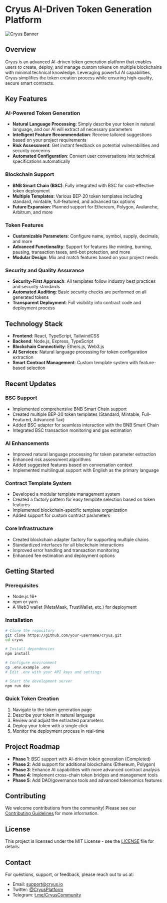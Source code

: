 # Cryus AI-Driven Token Generation Platform

![Cryus Banner](assets/cryus-banner.png)

## Overview

Cryus is an advanced AI-driven token generation platform that enables users to create, deploy, and manage custom tokens on multiple blockchains with minimal technical knowledge. Leveraging powerful AI capabilities, Cryus simplifies the token creation process while ensuring high-quality, secure smart contracts.

## Key Features

### AI-Powered Token Generation
- **Natural Language Processing**: Simply describe your token in natural language, and our AI will extract all necessary parameters
- **Intelligent Feature Recommendation**: Receive tailored suggestions based on your project requirements
- **Risk Assessment**: Get instant feedback on potential vulnerabilities and security concerns
- **Automated Configuration**: Convert user conversations into technical specifications automatically

### Blockchain Support
- **BNB Smart Chain (BSC)**: Fully integrated with BSC for cost-effective token deployment
- **Multiple Templates**: Various BEP-20 token templates including standard, mintable, full-featured, and advanced tax options
- **Future Expansion**: Planned support for Ethereum, Polygon, Avalanche, Arbitrum, and more

### Token Features
- **Customizable Parameters**: Configure name, symbol, supply, decimals, and more
- **Advanced Functionality**: Support for features like minting, burning, pausing, transaction taxes, anti-bot protection, and more
- **Modular Design**: Mix and match features based on your project needs

### Security and Quality Assurance
- **Security-First Approach**: All templates follow industry best practices and security standards
- **Automated Auditing**: Basic security checks are performed on all generated tokens
- **Transparent Deployment**: Full visibility into contract code and deployment process

## Technology Stack

- **Frontend**: React, TypeScript, TailwindCSS
- **Backend**: Node.js, Express, TypeScript
- **Blockchain Connectivity**: Ethers.js, Web3.js
- **AI Services**: Natural language processing for token configuration extraction
- **Smart Contract Management**: Custom template system with feature-based selection

## Recent Updates

### BSC Support
- Implemented comprehensive BNB Smart Chain support
- Created multiple BEP-20 token templates (Standard, Mintable, Full-Featured, Advanced Tax)
- Added BSC adapter for seamless interaction with the BNB Smart Chain
- Integrated BSC transaction monitoring and gas estimation

### AI Enhancements
- Improved natural language processing for token parameter extraction
- Enhanced risk assessment algorithms
- Added suggested features based on conversation context
- Implemented multilingual support with English as the primary language

### Contract Template System
- Developed a modular template management system
- Created a factory pattern for easy template selection based on token features
- Implemented blockchain-specific template organization
- Added support for custom contract parameters

### Core Infrastructure
- Created blockchain adapter factory for supporting multiple chains
- Standardized interfaces for all blockchain interactions
- Improved error handling and transaction monitoring
- Enhanced fee estimation and deployment options

## Getting Started

### Prerequisites
- Node.js 16+
- npm or yarn
- A Web3 wallet (MetaMask, TrustWallet, etc.) for deployment

### Installation
```bash
# Clone the repository
git clone https://github.com/your-username/cryus.git
cd cryus

# Install dependencies
npm install

# Configure environment
cp .env.example .env
# Edit .env with your API keys and settings

# Start the development server
npm run dev
```

### Quick Token Creation
1. Navigate to the token generation page
2. Describe your token in natural language
3. Review and adjust the extracted parameters
4. Deploy your token with a single click
5. Monitor the deployment process in real-time

## Project Roadmap

- **Phase 1**: BSC support with AI-driven token generation (Completed)
- **Phase 2**: Add support for additional blockchains (Ethereum, Polygon)
- **Phase 3**: Enhance AI capabilities with more advanced contract analysis
- **Phase 4**: Implement cross-chain token bridges and management tools
- **Phase 5**: Add DAO/governance tools and advanced tokenomics features

## Contributing

We welcome contributions from the community! Please see our [Contributing Guidelines](CONTRIBUTING.md) for more information.

## License

This project is licensed under the MIT License - see the [LICENSE](LICENSE) file for details.

## Contact

For questions, support, or feedback, please reach out to us at:
- Email: support@cryus.io
- Twitter: [@CryusPlatform](https://twitter.com/CryusPlatform)
- Telegram: [t.me/CryusCommunity](https://t.me/CryusCommunity) 